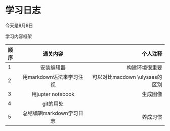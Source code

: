 # 学习日志

今天是8月8日

学习内容框架

|  顺序 |  通关内容  |  个人注释|
| :---        |   :----:    |          ---: |
| 1    | 安装编辑器               | 构建环境很重要                 |
| 2    | 用markdown语法来学习注视 | 可以对比macdown \ulysses的区别 |
| 3    | 用jupter notebook        | 生成图像                       |
| 4    | git的用处                |                                |
| 5    | 总结编辑markdown学习日志 | 养成习惯                       |





